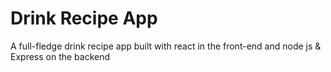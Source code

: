 # Drink Recipe App
A full-fledge drink recipe app built with react in the front-end and node js & Express on the backend
